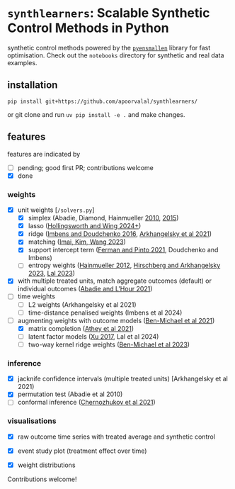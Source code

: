 # `synthlearners`: Scalable Synthetic Control Methods in Python

synthetic control methods powered by the [`pyensmallen`](https://github.com/apoorvalal/pyensmallen) library for fast optimisation.
Check out the `notebooks` directory for synthetic and real data examples.


## installation

```
pip install git+https://github.com/apoorvalal/synthlearners/
```

or git clone and run `uv pip install -e .` and make changes.

## features

features are indicated by
- [ ] pending; good first PR; contributions welcome
- [x] done

### weights
  - [x] unit weights [`/solvers.py`]
    - [x] simplex (Abadie, Diamond, Hainmueller [2010](https://www.tandfonline.com/doi/abs/10.1198/jasa.2009.ap08746?casa_token=HHoPpXX1iigAAAAA:zCB_ZwLLTs1uWBzAVrwgCKtA_FPZXdoqLoxKgZzGAvCCgLpA5WlFm4DphUiz2U_udE5GM329XdjWoQ), [2015](https://onlinelibrary.wiley.com/doi/full/10.1111/ajps.12116?casa_token=bKtsjsYAkAIAAAAA%3AuS7vADpexw4q0BACgWtaYDal1fwCI3k3bHruSUgCJyEVs_PrUlnmcenEK58f6QoqgCPBgZGTy0mssg))
    - [x] lasso ([Hollingsworth and Wing 2024+](https://osf.io/fc9xt/))
    - [x] ridge ([Imbens and Doudchenko 2016](https://www.nber.org/papers/w22791), [Arkhangelsky et al 2021](https://www.aeaweb.org/articles?id=10.1257/aer.20190159))
    - [x] matching ([Imai, Kim, Wang 2023](https://onlinelibrary.wiley.com/doi/full/10.1111/ajps.12685?casa_token=vap307wR7DwAAAAA%3AHGX_puzkDArA-O-mTfxOedqsr1zdVH4VgwgBA8pi8LnzUg1IVVUHEeVrIcCZZ1gA7gfqsrebAgIEJg))
    - [x] support intercept term ([Ferman and Pinto 2021](https://onlinelibrary.wiley.com/doi/abs/10.3982/QE1596), Doudchenko and Imbens)
    - [ ] entropy weights ([Hainmueller 2012](https://www.cambridge.org/core/journals/political-analysis/article/entropy-balancing-for-causal-effects-a-multivariate-reweighting-method-to-produce-balanced-samples-in-observational-studies/220E4FC838066552B53128E647E4FAA7), [Hirschberg and Arkhangelsky 2023](https://arxiv.org/abs/2311.13575), [Lal 2023](https://apoorvalal.github.io/files/papers/augbal.pdf))
  - [x] with multiple treated units, match aggregate outcomes (default) or individual outcomes ([Abadie and L'Hour 2021](https://economics.mit.edu/sites/default/files/publications/A%20Penalized%20Synthetic%20Control%20Estimator%20for%20Disagg.pdf))
  - [ ] time weights
    - [ ] L2 weights (Arkhangelsky et al 2021)
    - [ ] time-distance penalised weights (Imbens et al 2024)
  - [ ] augmenting weights with outcome models ([Ben-Michael et al 2021](https://arxiv.org/abs/1811.04170))
    - [x] matrix completion ([Athey et al 2021](https://arxiv.org/abs/1710.10251))
    - [ ] latent factor models ([Xu 2017](https://yiqingxu.org/papers/english/2016_Xu_gsynth/Xu_PA_2017.pdf), Lal et al 2024)
    - [ ] two-way kernel ridge weights ([Ben-Michael et al 2023](https://arxiv.org/abs/2110.07006))

### inference
- [x] jacknife confidence intervals (multiple treated units) [Arkhangelsky et al 2021)
- [x] permutation test (Abadie et al 2010)
- [ ] conformal inference ([Chernozhukov et al 2021](https://arxiv.org/abs/1712.09089))

### visualisations
  - [x] raw outcome time series with treated average and synthetic control
  - [x] event study plot (treatment effect over time)
  - [x] weight distributions



Contributions welcome!

